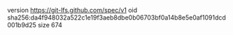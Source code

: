 version https://git-lfs.github.com/spec/v1
oid sha256:da4f948032a522c1e19f3aeb8dbe0b06703bf0a14b8e5e0af1091dcd001b9d25
size 674
